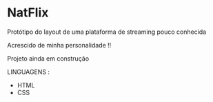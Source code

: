 # NatFlix

Protótipo do layout de uma plataforma de streaming pouco conhecida

Acrescido de minha personalidade !!

Projeto ainda em construção

LINGUAGENS : 

- HTML
- CSS




